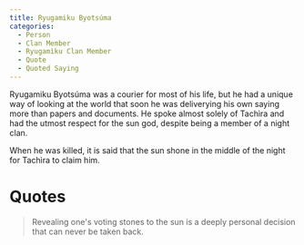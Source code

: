 ```yaml
---
title: Ryugamiku Byotsúma
categories:
  - Person
  - Clan Member
  - Ryugamìku Clan Member
  - Quote
  - Quoted Saying
---
```


Ryugamiku Byotsúma was a courier for most of his life, but he had a unique way of looking at the world that soon he was deliverying his own saying more than papers and documents. He spoke almost solely of Tachìra and had the utmost respect for the sun god, despite being a member of a night clan.

When he was killed, it is said that the sun shone in the middle of the night for Tachìra to claim him.

# Quotes

> Revealing one's voting stones to the sun is a deeply personal decision that can never be taken back.
